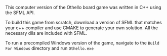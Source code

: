 This computer version of the Othello board game was written in C++ using the SFML API. 

To build this game from scratch, download a version of SFML that matches your c++ compiler and use CMAKE to generate your own solution. All the necessary dlls are included with SFML.

To run a precompiled Windows version of the game, navigate to the `Build For Windows` directory and run `Othello.exe`